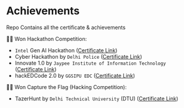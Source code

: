 # Achievements
Repo Contains all the certificate &amp; achievements

🧑‍💻 Won Hackathon Competition:
- `Intel` Gen AI Hackathon ([Certificate Link](/Cert/intel.pdf))
- Cyber Hackathon by `Delhi Police` ([Certificate Link](/Cert/delhi_police.pdf))
- Innovate 1.0 by `Jaypee Institute of Information Technology` ([Certificate Link](/Cert/jiit.pdf))
- hackEDCode 2.0 by `GGSIPU EDC` ([Certificate Link](/Cert/hackedcode.pdf))

🧑‍💻 Won Capture the Flag (Hacking Competition):
- TazerHunt by `Delhi Technical University` (DTU) ([Certificate Link](/Cert/TazerHunt_CTF.jpeg))
